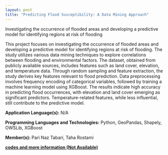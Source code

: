 ```yaml
---
layout: post
title: "Predicting Flood Susceptibility: A Data Mining Approach"
---
```


Investigating the occurrence of flooded areas and developing a predictive model for identifying regions at risk of flooding

This project focuses on investigating the occurrence of flooded areas and developing a predictive model for identifying regions at risk of flooding. The study utilizes various data mining techniques to explore correlations between flooding and environmental factors. The dataset, obtained from publicly available sources, includes features such as land cover, elevation, and temperature data. Through random sampling and feature extraction, the study derives key features relevant to flood prediction. Data preprocessing involves frequency encoding of categorical variables, followed by training a machine learning model using XGBoost. The results indicate high accuracy in predicting flood occurrences, with elevation and land cover emerging as significant predictors. Temperature-related features, while less influential, still contribute to the predictive model.

**Application Language(s):** N/A

**Programming Languages and Technologies:** Python, GeoPandas, Shapely, OWSLib, XGBoost

**Member(s):** Pari Naz Tabari, Taha Rostami

**[codes and more information (Not Available)](#)**
